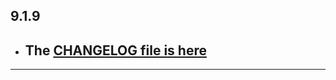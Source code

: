 ## 9.1.9

- ## The [CHANGELOG file is here](https://flutter-sound.canardoux.xyz/changelog.html)

-----------------------------------------------------------------------------------------------------------------------------------
